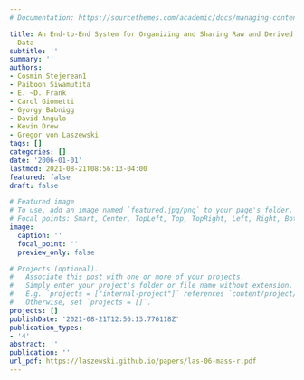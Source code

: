 ```yaml
---
# Documentation: https://sourcethemes.com/academic/docs/managing-content/

title: An End-to-End System for Organizing and Sharing Raw and Derived Mass Spectrometry
  Data
subtitle: ''
summary: ''
authors:
- Cosmin Stejerean1
- Paiboon Siwamutita
- E. ~D. Frank
- Carol Giometti
- Gyorgy Babnigg
- David Angulo
- Kevin Drew
- Gregor von Laszewski
tags: []
categories: []
date: '2006-01-01'
lastmod: 2021-08-21T08:56:13-04:00
featured: false
draft: false

# Featured image
# To use, add an image named `featured.jpg/png` to your page's folder.
# Focal points: Smart, Center, TopLeft, Top, TopRight, Left, Right, BottomLeft, Bottom, BottomRight.
image:
  caption: ''
  focal_point: ''
  preview_only: false

# Projects (optional).
#   Associate this post with one or more of your projects.
#   Simply enter your project's folder or file name without extension.
#   E.g. `projects = ["internal-project"]` references `content/project/deep-learning/index.md`.
#   Otherwise, set `projects = []`.
projects: []
publishDate: '2021-08-21T12:56:13.776118Z'
publication_types:
- '4'
abstract: ''
publication: ''
url_pdf: https://laszewski.github.io/papers/las-06-mass-r.pdf
---
```

